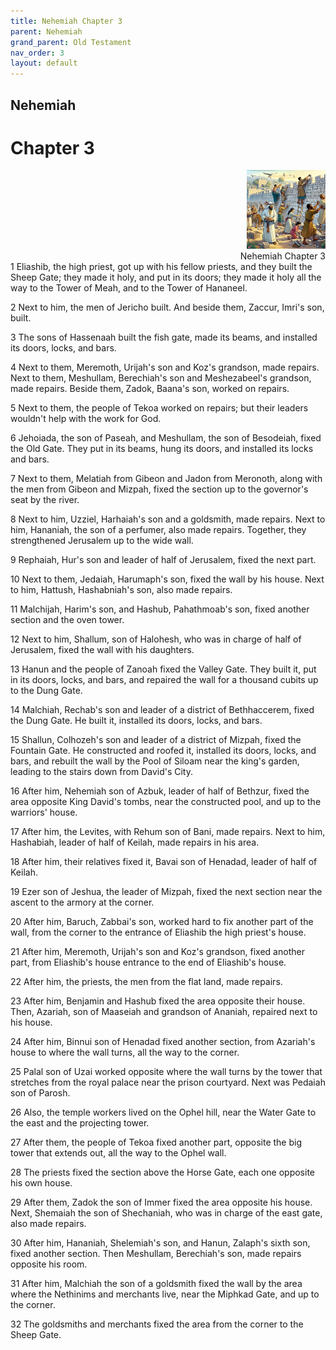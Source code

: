 ```yaml
---
title: Nehemiah Chapter 3
parent: Nehemiah
grand_parent: Old Testament
nav_order: 3
layout: default
---
```


## Nehemiah

# Chapter 3

<div style="clear: both; text-align: right;">
    <img src="/assets/Image/Nehemiah/500/3.jpg" alt="Nehemiah Chapter 3" class="chapter-image" style="max-width: 25%; height: auto;"/>
    <figcaption style="font-size: 14px;">Nehemiah Chapter 3</figcaption>
</div>
1 Eliashib, the high priest, got up with his fellow priests, and they built the Sheep Gate; they made it holy, and put in its doors; they made it holy all the way to the Tower of Meah, and to the Tower of Hananeel.

2 Next to him, the men of Jericho built. And beside them, Zaccur, Imri's son, built.

3 The sons of Hassenaah built the fish gate, made its beams, and installed its doors, locks, and bars.

4 Next to them, Meremoth, Urijah's son and Koz's grandson, made repairs. Next to them, Meshullam, Berechiah's son and Meshezabeel's grandson, made repairs. Beside them, Zadok, Baana's son, worked on repairs.

5 Next to them, the people of Tekoa worked on repairs; but their leaders wouldn't help with the work for God.

6 Jehoiada, the son of Paseah, and Meshullam, the son of Besodeiah, fixed the Old Gate. They put in its beams, hung its doors, and installed its locks and bars.

7 Next to them, Melatiah from Gibeon and Jadon from Meronoth, along with the men from Gibeon and Mizpah, fixed the section up to the governor's seat by the river.

8 Next to him, Uzziel, Harhaiah's son and a goldsmith, made repairs. Next to him, Hananiah, the son of a perfumer, also made repairs. Together, they strengthened Jerusalem up to the wide wall.

9 Rephaiah, Hur's son and leader of half of Jerusalem, fixed the next part.

10 Next to them, Jedaiah, Harumaph's son, fixed the wall by his house. Next to him, Hattush, Hashabniah's son, also made repairs.

11 Malchijah, Harim's son, and Hashub, Pahathmoab's son, fixed another section and the oven tower.

12 Next to him, Shallum, son of Halohesh, who was in charge of half of Jerusalem, fixed the wall with his daughters.

13 Hanun and the people of Zanoah fixed the Valley Gate. They built it, put in its doors, locks, and bars, and repaired the wall for a thousand cubits up to the Dung Gate.

14 Malchiah, Rechab's son and leader of a district of Bethhaccerem, fixed the Dung Gate. He built it, installed its doors, locks, and bars.

15 Shallun, Colhozeh's son and leader of a district of Mizpah, fixed the Fountain Gate. He constructed and roofed it, installed its doors, locks, and bars, and rebuilt the wall by the Pool of Siloam near the king's garden, leading to the stairs down from David's City.

16 After him, Nehemiah son of Azbuk, leader of half of Bethzur, fixed the area opposite King David's tombs, near the constructed pool, and up to the warriors' house.

17 After him, the Levites, with Rehum son of Bani, made repairs. Next to him, Hashabiah, leader of half of Keilah, made repairs in his area.

18 After him, their relatives fixed it, Bavai son of Henadad, leader of half of Keilah.

19 Ezer son of Jeshua, the leader of Mizpah, fixed the next section near the ascent to the armory at the corner.

20 After him, Baruch, Zabbai's son, worked hard to fix another part of the wall, from the corner to the entrance of Eliashib the high priest's house.

21 After him, Meremoth, Urijah's son and Koz's grandson, fixed another part, from Eliashib's house entrance to the end of Eliashib's house.

22 After him, the priests, the men from the flat land, made repairs.

23 After him, Benjamin and Hashub fixed the area opposite their house. Then, Azariah, son of Maaseiah and grandson of Ananiah, repaired next to his house.

24 After him, Binnui son of Henadad fixed another section, from Azariah's house to where the wall turns, all the way to the corner.

25 Palal son of Uzai worked opposite where the wall turns by the tower that stretches from the royal palace near the prison courtyard. Next was Pedaiah son of Parosh.

26 Also, the temple workers lived on the Ophel hill, near the Water Gate to the east and the projecting tower.

27 After them, the people of Tekoa fixed another part, opposite the big tower that extends out, all the way to the Ophel wall.

28 The priests fixed the section above the Horse Gate, each one opposite his own house.

29 After them, Zadok the son of Immer fixed the area opposite his house. Next, Shemaiah the son of Shechaniah, who was in charge of the east gate, also made repairs.

30 After him, Hananiah, Shelemiah's son, and Hanun, Zalaph's sixth son, fixed another section. Then Meshullam, Berechiah's son, made repairs opposite his room.

31 After him, Malchiah the son of a goldsmith fixed the wall by the area where the Nethinims and merchants live, near the Miphkad Gate, and up to the corner.

32 The goldsmiths and merchants fixed the area from the corner to the Sheep Gate.



